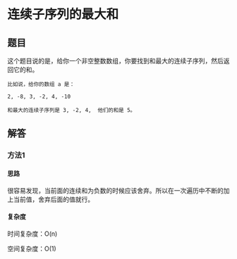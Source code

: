 # 连续子序列的最大和

## 题目

这个题目说的是，给你一个非空整数数组，你要找到和最大的连续子序列，然后返回它的和。

```
比如说，给你的数组 a 是：

2, -8, 3, -2, 4, -10

和最大的连续子序列是 3, -2, 4,  他们的和是 5。
```

## 解答

### 方法1

#### 思路

很容易发现，当前面的连续和为负数的时候应该舍弃。所以在一次遍历中不断的加上当前值，舍弃后面的值就行。


#### 复杂度

时间复杂度：O(n)

空间复杂度：O(1)
